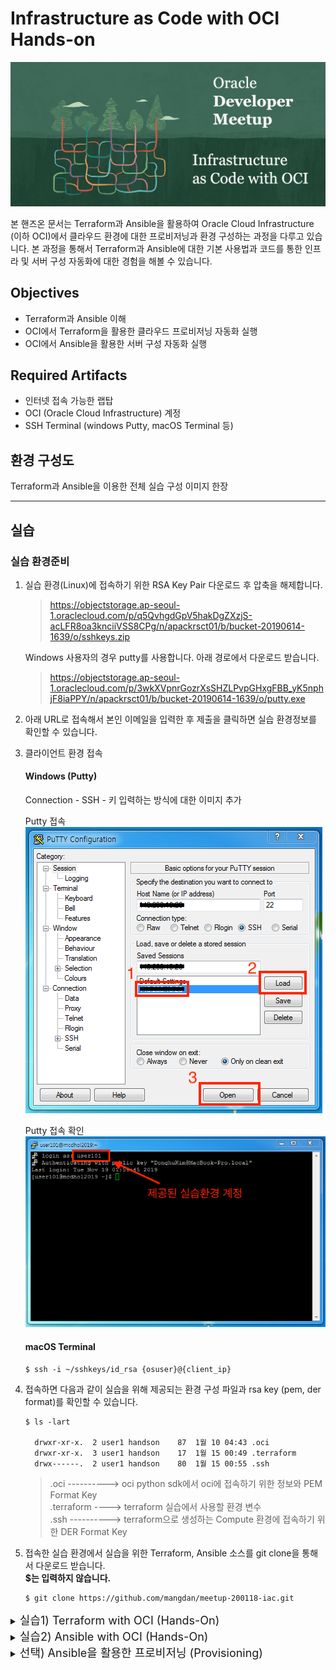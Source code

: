 # Infrastructure as Code with OCI Hands-on
![](images/logo.png)

본 핸즈온 문서는 Terraform과 Ansible을 활용하여 Oracle Cloud Infrastructure (이하 OCI)에서 클라우드 환경에 대한 프로비저닝과 환경 구성하는 과정을 다루고 있습니다. 본 과정을 통해서 Terraform과 Ansible에 대한 기본 사용법과 코드를 통한 인프라 및 서버 구성 자동화에 대한 경험을 해볼 수 있습니다.

## Objectives
* Terraform과 Ansible 이해
* OCI에서 Terraform을 활용한 클라우드 프로비저닝 자동화 실행
* OCI에서 Ansible을 활용한 서버 구성 자동화 실행

## Required Artifacts
* 인터넷 접속 가능한 랩탑
* OCI (Oracle Cloud Infrastructure) 계정
* SSH Terminal (windows Putty, macOS Terminal 등)

## 환경 구성도
Terraform과 Ansible을 이용한 전체 실습 구성 이미지 한장


---

## 실습

### 실습 환경준비
1. 실습 환경(Linux)에 접속하기 위한 RSA Key Pair 다운로드 후 압축을 해제합니다.
    > https://objectstorage.ap-seoul-1.oraclecloud.com/p/q5QvhgdGpV5hakDgZXzjS-acLFR8oa3knciiVSS8CPg/n/apackrsct01/b/bucket-20190614-1639/o/sshkeys.zip

    Windows 사용자의 경우 putty를 사용합니다. 아래 경로에서 다운로드 받습니다.
    > https://objectstorage.ap-seoul-1.oraclecloud.com/p/3wkXVpnrGozrXsSHZLPvpGHxgFBB_yK5nphjF8iaPPY/n/apackrsct01/b/bucket-20190614-1639/o/putty.exe
 
2. 아래 URL로 접속해서 본인 이메일을 입력한 후 제출을 클릭하면 실습 환경정보를 확인할 수 있습니다.

3. 클라이언트 환경 접속

    #### Windows (Putty)
    Connection - SSH - 키 입력하는 방식에 대한 이미지 추가

    Putty 접속  
    ![](images/putty1.png)

    Putty 접속 확인  
    ![](images/putty2.png)

    #### macOS Terminal
    ```
    $ ssh -i ~/sshkeys/id_rsa {osuser}@{client_ip}
    ```

4. 접속하면 다음과 같이 실습을 위해 제공되는 환경 구성 파일과 rsa key (pem, der format)를 확인할 수 있습니다.
    ```shell
    $ ls -lart

      drwxr-xr-x.  2 user1 handson    87  1월 10 04:43 .oci
      drwxr-xr-x.  3 user1 handson    17  1월 15 00:49 .terraform
      drwx------.  2 user1 handson    80  1월 15 00:55 .ssh
    ```

    > .oci    ----------> oci python sdk에서 oci에 접속하기 위한 정보와 PEM Format Key  
    > .terraform  ----> terraform 실습에서 사용할 환경 변수   
    > .ssh  ----------> terraform으로 생성하는 Compute 환경에 접속하기 위한 DER Format Key

5. 접속한 실습 환경에서 실습을 위한 Terraform, Ansible 소스를 git clone을 통해서 다운로드 받습니다.  
   **$는 입력하지 않습니다.**
    ```shell
    $ git clone https://github.com/mangdan/meetup-200118-iac.git
    ```

<details>
<summary>
<font size=4>실습1) Terraform with OCI (Hands-On)</font>
</summary>

> 실습 환경에는 이미 Terraform이 설치되어 제공됩니다.  
> Terraform 설치와 관련해서는 아래 URL을 참고합니다.  
> https://learn.hashicorp.com/terraform/getting-started/install.html

  * Terraform 설치 확인
    ```shell
    $ terraform version
    ```

### 실습용 Terraform 소스 구조
OCI용 테라폼 프로젝트의 디렉토리 구조는 다음과 같습니다.
> 실습에서 사용되는 모듈은 compartment, vcn, compute입니다.

  ```shell
  $ cd meetup-200118-iac/terraform
  ```

제공되는 샘플은 루트 경로에 provider.tf, main.tf, vars.tf가 존재하고 이를 사용해서 하위 모듈을 실행하는 형태로 구성되어 있습니다.
1. OCI provider 정의
2. terraform에서 사용할 변수 값을 정의하고 루트의 vars.tf에 값을 매핑
3. 실행할 모듈을 정의 (모듈로 변수값 전달)
4. 모듈별로 resource 정의

![](images/terraform_sample_structure.png)

> Terraform의 변수는 기본적으로 환경변수 혹은 tfvars 파일에 정의한 값이 할당되는데, 할당된 변수값은 같은 위치의 Block Type (resource, data등)에서 참조합니다. 따라서 상위 변수의 값을 하위 모듈에 다시 매핑을 해야 하며, 하위 모듈의 경우도 동일하게 변수를 가지고 있어야 합니다.

변수가 사용되는 방식은 다음과 같습니다.
1. env.tfvars에 정의된 값을 루트의 vars.tf에 할당
2. 루트의 vars.tf를 main.tf, provider.tf에서 사용
3. 루트의 main.tf에서 하위 모듈(compute, compartment, vcn)이 가지고 있는 vars.tf에 값을 전달
4. 각 모듈에서 동일한 위치에 존재하는 vars.tf 참조

![](images/terraform_sample_var_explain.png)


### Terraform Init
이 작업은 provider에서 제공하는 terraform plugin을 OS환경에 맞게 다운로드 혹은 업데이트하며, 실행할 모듈의 정보에 대한 내용을 json파일로 생성합니다.

1. provider.tf가 있는 위치에서 다음과 같이 init을 실행합니다.
    ```shell
    $ cd meetup-200118-iac/terraform

    $ terraform init
    ```

2. OCI Plugin과 Module을 확인합니다.
    ```shell
    $ tree .terraform

    .terraform/
    ├── modules
    │   └── modules.json
    └── plugins
        └── linux_amd64
            ├── lock.json
            └── terraform-provider-random_v2.2.1_x4
    ```

### Terraform Plan
Terraform Plan을 실행하면 작성한 계획에 따라 정확히 수행되는지 미리 체크해볼 수 있습니다. HCL에 대한 검증도 함께 수행합니다. Plan 단계에서는 실제 인프라에 반영되지 않습니다.

* 동일한 경로에서 다음과 같이 수행합니다. **{os_user}** 부분을 자신의 os userid(e.g. user1)로 지정합니다.
    ```shell
    $ terraform plan -var-file="/home/{os_user}/.terraform/env/env.tfvars"

    Plan: 14 to add, 0 to change, 0 to destroy.
    ```

### Terraform Apply
실제로 인프라에 Terraform에 구성한 계획을 실행합니다.

1. 동일한 경로에서 다음과 같이 수행합니다. 마찬가지로 **{os_user}** 부분을 자신의 os userid(e.g. user1)로 지정합니다.

    ```shell
    $ terraform apply -var-file="/home/{os_user}/.terraform/env/env.tfvars"
    ```

2. 실행하면 다음과 같이 Apply 실행에 대한 최종 Approve 여부를 물어봅니다. yes를 입력하고 엔터를 입력합니다.

    > apply와 destroy의 경우는 기본적으로 Approve 여부를 물어보는데, 실행시에 다음과 같이 auto-approve 옵션을 주면 Approve 단계를 건너뜁니다.  
    > terraform apply --auto-approve

    ```shell
    Do you want to perform these actions?
      Terraform will perform the actions described above.
      Only 'yes' will be accepted to approve.

      Enter a value: yes
    ```

3. 생성이 완료되면 다음과 같은 메시지를 볼 수 있습니다.
    ```shell
    Apply complete! Resources: 14 added, 0 changed, 0 destroyed.
    ```

### OCI Console에서 생성된 Resource 확인
1. 다음 주소로 OCI Console에 접속합니다.
    > https://console.ap-seoul-1.oraclecloud.com

2. 실습을 위해 각자 제공된 Cloud Tenant(e.g. meetup101)를 입력한 후 **Continue** 를 클릭합니다.
    ![](images/oci_console_login_tenancy.png)

3. 실습을 위해 각자 제공된 OCI 계정(ID/PW)을 입력한 후 **Sign In** 을 클릭합니다.
    ![](images/oci_console_login_user.png)

4. Compute Instance 확인을 위해 다음 페이지로 이동합니다.
    > 좌측 상단 햄버거 메뉴 > Compute > Instances
    ![](images/oci_menu_compute_instances.png)

5. 생성된 Compartment와 Instance를 확인합니다.
    ![](images/oci_compute_created.png)

6. 마찬가지로 생성된 VCN 확인을 위해 다음 페이지로 이동합니다.
    > 좌측 상단 햄버거 메뉴 > Networking > Virtual Cloud Networks

7. 생성된 VCN을 확인합니다.
    ![](images/oci_vcn_created.png)

</details>

<details>
<summary>
<font size=4>실습2) Ansible with OCI (Hands-On)</font>
</summary>

### 실습 환경 (그림 한장)
* Ansible Control Server
* Ansible Target Server

Ansible은 Python 기반으로 개발된 오픈소스로 Python2(2.7) 혹은 Python3(3.5+)를 필요로 합니다. 실습 환경에는 이미 Python2가 설치되어 제공되고 있으며, Python Package Manager인 pip와 Python 가상환경 (virtualenv)에서 실습을 위한 Python virtualenv가 설치되어 제공됩니다. 

  * python, pip, virtualenv 설치 확인
    ```shell
    $ python --verion

    $ pip --version

    $ virtualenv --version
    ```

### Python virtualenv 생성 및 Ansible, OCI Python SDK 설치

1. virtualenv 환경 생성 및 가상환경을 실행합니다.
    ```shell
    $ virtualenv oci-ansible

    $ source ~/oci-ansible/bin/activate
    ```

    가상환경을 실행하면 Shell Prompt가 다음과 같이 변경됩니다.
    ```shell
    $ (oci-ansible)
    ```

2. Python 가상환경에 ansible 설치 및 설치 확인을 합니다.
    > $ (oci-ansible)은 입력하지 않습니다.

    ```shell
    $ (oci-ansible) pip install ansible

    $ (oci-ansible) ansible --version
    ```

3. OCI Python SDK를 설치합니다. 
    > Oracle에서 제공하는 OCI Ansible Module은 내부적으로 OCI에서 제공하는 Python SDK를 사용합니다. 따라서 해당 Module을 사용하기 위해 OCI Python SDK를 설치해야 합니다.

    ```
    $ (oci-ansible) pip install oci
    ```

### Ansible OCI Module 다운로드, 설치, 접속 테스트
Ansible OCI Module은 Ansible Galaxy에서 Role로 제공되고 있으며, GitHub에서도 다운로드 받을 수 있습니다. 본 실습에서는 Ansible Galaxy에서 다운로드 받아서 설치를 진행합니다.

1. Ansible OCI Module 다운로드 (from Ansible Galaxy)
    > 참고) OCI Ansible Module in Ansible Galaxy
    > https://galaxy.ansible.com/oracle/oci_ansible_modules

    ```
    $ (oci-ansible) ansible-galaxy install oracle.oci_ansible_modules
    ```

    <details>
    <summary>참고) Ansible OCI Module from GitHub</summary>

    ```
    $ (oci-ansible) git clone https://github.com/oracle/oci-ansible-modules.git
    ```

    </details>

2. 다운로드 받은 Ansible OCI Module을 Python Package로 설치합니다. 일반적으로 Python 인터프리터의 site-packages 디렉토리에 설치됩니다.
    ```shell
    $ (oci-ansible) ~/.ansible/roles/oracle.oci_ansible_modules/install.py
    ```

3. Ansible OCI Module에서 제공하는 Dynamic Inventory를 사용하여 접속을 테스트합니다.
    ```shell
    $ (oci-ansible) ansible-inventory -i ~/.ansible/roles/oracle.oci_ansible_modules/inventory-script/oci_inventory.py --list
    ```

    실행하면 생성된 Compartment이름(meetup-compartment-숫자)과 하위 Host IP 주소를 확인할 수 있습니다.
    ```json
    "meetup-compartment-숫자": {
        "hosts": [
            "140.238.0.xx", 
            "140.238.13.xxx"
        ]
    },
    ```

4. 위에서 확인한 Compartment명을 이용해서 해당 Host에 Ping 테스트를 수행합니다. 여기서 **{compartment}** 는 위에서 확인한 **meetup-compartment-숫자**로 대체한 후 실행합니다.

    대상 서버에 접속할때마다 key를 입력하지 않도록 known_hosts에 등록하기 위해 yes를 입력하는 프롬프트가 나오는데, 아래와 같이 환경 변수를 추가하면 체크하지 않고 넘어갑니다.
    ```shell
    $ (oci-ansible) export ANSIBLE_HOST_KEY_CHECKING=False
    ```

    ```shell
    $ (oci-ansible) ansible -i ~/.ansible/roles/oracle.oci_ansible_modules/inventory-script/oci_inventory.py {compartment} -u opc -m ping --private-key=~/.ssh/id_rsa
    ```

    예시입니다.
    ```shell
    $ (oci-ansible) ansible -i ~/.ansible/roles/oracle.oci_ansible_modules/inventory-script/oci_inventory.py meetup-compartment-39626 -u opc -m ping --private-key=~/.ssh/id_rsa
    ```

    PING 테스트 결과입니다.
    ```
    140.238.0.xx | SUCCESS => {
        "ansible_facts": {
            "discovered_interpreter_python": "/usr/bin/python"
        }, 
        "changed": false, 
        "ping": "pong"
    }

    140.238.13.xxx | SUCCESS => {
        "ansible_facts": {
            "discovered_interpreter_python": "/usr/bin/python"
        }, 
        "changed": false, 
        "ping": "pong"
    }
    ```

### Ansible을 활용한 서버 구성 (Configuration) 
OCI Compute (Linux)에 Nginx + PHP-FPM + MariaDB + Wordpress 조합의 환경을 구성해봅니다. 

전체 그림 한장 추가!!!!

1. 환경 구성을 위한 실습용 Playbook과 Role(Task, Handler, Template)은 다음 위치에서 확인할 수 있습니다. 
    ```
    $ (oci-ansible) cd meetup-200118-iac/ansible/wordpress-nginx_rhel7
    ```

2. 실습용 Ansible Playbook과 Role이 포함된 전체 디렉토리 구성은 다음과 같습니다.
    - group_vars : 전체 task에서 사용할 변수값
    - roles  
        ├── common : yum package repository 구성용 task  
        ├── mariadb : MariaDB 설치, 구성, 시작 task  
        ├── nginx : Nginx 설치, 구성, 시작 task  
        ├── php-fpm : php-fpm 설치, 구성, 시작 task  
        └── wordpress : wordpress 설치, 구성, 시작 task  
    - site.yml : 전체 Role을 실행하기 위한 Playbook

    ```shell
    wordpress-nginx_rhel7/
    ├── group_vars
    │   └── all
    ├── roles
    │   ├── common
    │   │   ├── files
    │   │   │   ├── RPM-GPG-KEY-EPEL-7
    │   │   │   ├── RPM-GPG-KEY-NGINX
    │   │   │   ├── RPM-GPG-KEY-remi
    │   │   │   ├── epel.repo
    │   │   │   ├── nginx.repo
    │   │   │   └── remi.repo
    │   │   └── tasks
    │   │       └── main.yml
    │   ├── mariadb
    │   │   ├── handlers
    │   │   │   └── main.yml
    │   │   ├── tasks
    │   │   │   └── main.yml
    │   │   └── templates
    │   │       └── my.cnf.j2
    │   ├── nginx
    │   │   ├── handlers
    │   │   │   └── main.yml
    │   │   ├── tasks
    │   │   │   └── main.yml
    │   │   └── templates
    │   │       └── default.conf
    │   ├── php-fpm
    │   │   ├── handlers
    │   │   │   └── main.yml
    │   │   ├── tasks
    │   │   │   └── main.yml
    │   │   └── templates
    │   │       └── wordpress.conf
    │   └── wordpress
    │       ├── tasks
    │       │   └── main.yml
    │       └── templates
    │           └── wp-config.php
    └── site.yml
    ```

3. Ansible Playbook을 실행합니다. **{compartment}** 부분을 실제 compartment명(e.g. meetup-compartment-39626)으로 대체합니다.

    ```shell
    $ (oci-ansible) ansible-playbook -i ~/.ansible/roles/oracle.oci_ansible_modules/inventory-script/oci_inventory.py -l {compartment} site.yml
    ```

    예시입니다.
    ```shell
    $ (oci-ansible) ansible-playbook -i ~/.ansible/roles/oracle.oci_ansible_modules/inventory-script/oci_inventory.py -l meetup-compartment-39626 site.yml
    ```

4. 성공적으로 완료되면 다음과 같이 변경된 구성의 개수(41개)를 확인할 수 있습니다.
    ```
    PLAY RECAP *****************************************************************************************************
    140.238.18.xxx             : ok=45   changed=41   unreachable=0    failed=0    skipped=0    rescued=0    ignored=0   
    140.238.3.xx               : ok=45   changed=41   unreachable=0    failed=0    skipped=0    rescued=0    ignored=0
    ```

5. 설치된 Wordpress에 접속해봅니다. 두 개의 Compute Instance를 모두 확인해봅니다.
    > 구성 화면에서 간단히 사이트 이름, 관리자 ID, 이메일, 패스워드를 입력하여 완료하면 Wordpress의 기본 화면을 볼 수 있습니다.

  * 1번 Instance의 Wordpress 구성 화면 (영어 버전)  
    ![](images/wordpress-config-en.png)

  * 2번 Instance의 Wordpress 구성 완료 화면 (한국어 버전)  
    ![](images/wordpress-main-ko.png)

### Terraform Destroy
구성한 모든 Compute Instance와 VCN을 삭제합니다.

1. terraform 폴더로 이동
  ```shell
  $ (oci-ansible) cd ~/meetup-200118-iac/terraform 
  ```
  
2. Terrafory Destroy 실행

  ```shell
  $ (oci-ansible) terraform destroy -var-file="/home/user1/.terraform/env/env.tfvars" --auto-approve
  ```

</details>


<details>
<summary>
<font size=4>선택) Ansible을 활용한 프로비저닝 (Provisioning)</font>
</summary>

OCI에 Oracle Autonomous Data warehouse(ADW)를 프로비저닝해봅니다.

### ADW 인스턴스 생성
1. 실습용 Playbook 확인
    ```shell
    $ (oci-ansible) cd meetup-200118-iac/oci

    compartment.yml
    adw.yml
    ```

2. tenancy_ocid 확인
    아래 제공되는 config파일에서 tenancy의 id를 확인하고 메모합니다.

    ```shell
    $ (oci-ansible) cat ~/.oci/config

    [DEFAULT]
    tenancy=ocid1.tenancy.oc1..aaaaaaaaczntdhqaqsnfxfykq.................
    user=ocid1.user.oc1..aaaaaaaaecuviw4zez73bajvj4a7ccdkxkpz...........
    key_file=~/.oci/oci_api_key.pem
    fingerprint=48:1a:98:8c:cd:f...............
    region=ap-seoul-1
    ```

3. 먼저 ADW를 생성하기 위한 Compartment를 생성합니다. 다음은 Compartment 생성을 위한 Playbook입니다.
  
  * compartment.yml playbook 내용
    ```yml
    ---
    # Compartment Module
    - name: Compartment Module
      connection: local
      hosts: all
      tasks:
        - name: Create a compartment
          oci_compartment:
            parent_compartment_id: '{{ tenancy_ocid }}'
            name: ansible_compartment 
            description: Compartment for Ansible handson 
          register: result
          tags:
            - create_compartment
        - name: Delete compartment
          oci_compartment:
            compartment_id: '{{ compartment_ocid }}'
            state: absent
          register: result
          tags:
            - delete_compartment
        - name: Get details of a root compartment
          oci_compartment_facts:
            compartment_id: '{{ tenancy_ocid }}'
            name: '{{ compartment_name }}'
            fetch_subcompartments: True 
          register: result
          tags:
            - get_compartments
        - name: Print result
          debug:
            msg: '{{ result }}'
          tags:
            - always
    ```

4. 아래의 스크립트를 실행합니다. **{tenancy_ocid}** 부분을 위에서 메모한 tenancy_ocid로 대체하여 실행합니다.
    > 생성되는 Compartment명은 **ansible_compartment** 입니다.

    ```shell
    $ (oci-ansible) ansible-playbook -i ~/.ansible/roles/oracle.oci_ansible_modules/inventory-script/oci_inventory.py compartment.yml -t create_compartment -e "tenancy_ocid={tenancy_ocid}"
    ```

    예시입니다.
    ```shell
    $ (oci-ansible) ansible-playbook -i ~/.ansible/roles/oracle.oci_ansitory-script/oci_inventory.py compartment.yml -t create_compartment -e "tenancy_ocid=ocid1.tenancy.oc1..aaaaaaaagxn3didg4xptrk53xjrw3fvlvle5ma7a5s7vtk7vqbkru...."
    ```

5. 실행하면 Compartment가 생성되며, 생성된 결과가 다음과 같이 출력됩니다. 아래 id의 값을 메모합니다.
    > 아래 이미지에서 출력된 compartment_ocid는 생성된 compartment의 상위 ocid입니다. 생성된 compartment_ocid는 id의 값입니다.

    ![](images/ansible_compartment_result.png)
    

6. Oracle Autonomous Data Warehouse를 위에서 생성한 Compartment에 생성합니다. 다음은 ADW를 생성하기 위한 Playbook입니다.

  * adw.yml playbook
    ```yml
    ---
    # Create Autonomous Data Warehouse
    - name: Autonomous Data Warehouse Module
      connection: local
      hosts: all
      tasks:
        - name: Create Autonomous Data Warehouse
          oci_autonomous_data_warehouse:
            compartment_id: '{{ compartment_ocid }}'
            admin_password: 'WelCome123##'
            data_storage_size_in_tbs: 1
            cpu_core_count: 2
            db_name: 'ansible-adw'
            display_name: 'ansible-adw'
            license_model: 'LICENSE_INCLUDED'
            freeform_tags:
              owner: 'meetup-200108-iac'
            wait: False
            state: 'present'
          register: result
          tags:
            - create_adw
        # Delete Autonomous Data Warehouse
        - name: Delete Autonomous Data Warehouse
          oci_autonomous_data_warehouse:
            autonomous_data_warehouse_id: '{{ adw_ocid }}'
            state: 'absent'
          register: result
          tags:
            - delete_adw
        - name: Get Aunonomous Data Warehouse details of compartment
          oci_autonomous_data_warehouse_facts:
            compartment_id: '{{ compartment_ocid }}'
          register: result
          tags:
            - get_adw_details
        # Print ADW instance result
        - name: Print ADW instance result
          debug:
            msg: '{{ result }}'
          tags:
            - always
    ```

7. ADW 프로비저닝을 위해 다음과 같이 Ansible Playbook을 실행합니다. **{compartment_ocid}** 는 위에서 생성한 Compartment의 id로 대체합니다.
    ```shell
    $ (oci-ansible) ansible-playbook -i ~/.ansible/roles/oracle.oci_ansible_modules/inventory-script/oci_inventory.py adw.yml -t create_adw -e "compartment_ocid={compartment_ocid}"
    ```

    예시입니다.  
    ```shell
    $ (oci-ansible) ansible-playbook -i ~/.ansible/roles/oracle.oci_ansible_modules/inventory-script/oci_inventory.py adw.yml -t create_adw -e "compartment_ocid=ocid1.compartment.oc1..aaaaaaaau6jmp6bjbn35hjcgzfljvhkpo4daidyn2d..."
    ```

    생성되면 다음과 같은 결과를 확인할 수 있습니다. 생성된 ADW의 OCID를 메모합니다. (삭제 시 필요)  

    ![](images/ansible_adw_created_id.png)

5. 생성된 ADW 인스턴스 확인
  OCI Console에 로그인 한 후 다음 페이지로 이동하여 생성된 ADW 인스턴스를 확인합니다.
    > 좌측 상단 햄버거 버튼 > Autonomous Data Warehouse > 좌측 **ansible-compartment** 선택

    생성된 ADW 인스턴스  

    ![](images/ansible-adw-created.png)

### ADW 인스턴스 삭제

  **{adw_ocid}** 부분을 위에서 생성 후 메모한 ADW id로 대체한 후 아래와 같이 실행합니다.
  ```shell
  $ (oci-ansible) ansible-playbook -i ~/.ansible/roles/oracle.oci_ansible_modules/inventory-script/oci_inventory.py adw.yml -t delete_adw -e "adw_ocid={adw_ocid}"
  ```

  예시입니다.
  ```shell
  $ (oci-ansible) ansible-playbook -i ~/.ansible/roles/oracle.oci_ansible_modules/inventory-script/oci_inventory.py adw.yml -t delete_adw -e "adw_ocid=ocid1.autonomousdatabase.oc1.ap-seoul-1.abuwgljr2qtz4zc3elukxo6tztbwknupj6zf4oe234vsfutibsb2nggtx2dq"
  ```

  ADW 인스턴스 삭제 확인

  ![](images/ansible-adw-deleted.png)

</details>
